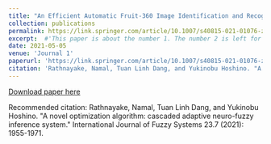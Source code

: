 ```yaml
---
title: "An Efficient Automatic Fruit-360 Image Identification and Recognition Using a Novel Modified Cascaded-ANFIS Algorithm"
collection: publications
permalink: https://link.springer.com/article/10.1007/s40815-021-01076-z
excerpt:  #'This paper is about the number 1. The number 2 is left for future work.'
date: 2021-05-05
venue: 'Journal 1'
paperurl: 'https://link.springer.com/article/10.1007/s40815-021-01076-z'
citation: 'Rathnayake, Namal, Tuan Linh Dang, and Yukinobu Hoshino. "A novel optimization algorithm: cascaded adaptive neuro-fuzzy inference system." International Journal of Fuzzy Systems 23.7 (2021): 1955-1971.'
---
```

[Download paper here](https://link.springer.com/article/10.1007/s40815-021-01076-z)

Recommended citation: Rathnayake, Namal, Tuan Linh Dang, and Yukinobu Hoshino. "A novel optimization algorithm: cascaded adaptive neuro-fuzzy inference system." International Journal of Fuzzy Systems 23.7 (2021): 1955-1971.
